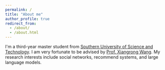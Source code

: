 ```yaml
---
permalink: /
title: "About me"
author_profile: true
redirect_from: 
  - /about/
  - /about.html
---
```


I'm a third-year master student from [Southern University of Science and Technology](https://www.sustech.edu.cn/). I am very fortunate to be advised by [Prof. Xiangrong Wang](https://xiangrongwang.github.io/). My research interests include social networks, recommend systems, and large language models.
